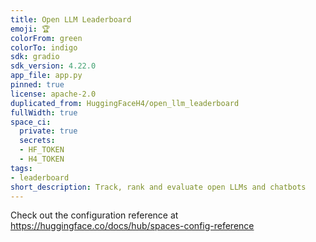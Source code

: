 ```yaml
---
title: Open LLM Leaderboard
emoji: 🏆
colorFrom: green
colorTo: indigo
sdk: gradio
sdk_version: 4.22.0
app_file: app.py
pinned: true
license: apache-2.0
duplicated_from: HuggingFaceH4/open_llm_leaderboard
fullWidth: true
space_ci:
  private: true
  secrets:
  - HF_TOKEN
  - H4_TOKEN
tags:
- leaderboard
short_description: Track, rank and evaluate open LLMs and chatbots
---
```


Check out the configuration reference at https://huggingface.co/docs/hub/spaces-config-reference